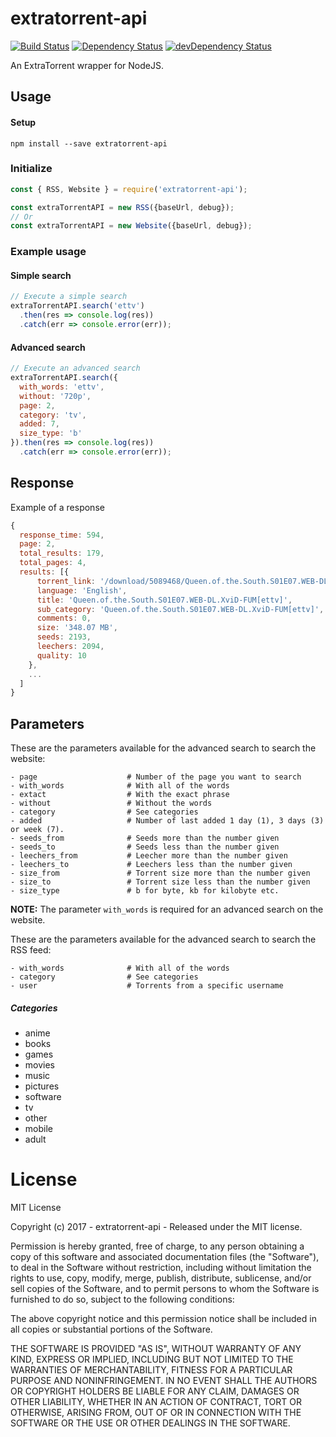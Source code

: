 # extratorrent-api

[![Build Status](https://travis-ci.org/ChrisAlderson/extratorrent-api.svg?branch=master)]()
[![Dependency Status](https://david-dm.org/ChrisAlderson/extratorrent-api.svg)](https://david-dm.org/ChrisAlderson/extratorrent-api)
[![devDependency Status](https://david-dm.org/ChrisAlderson/extratorrent-api/dev-status.svg)](https://david-dm.org/ChrisAlderson/extratorrent-api#info=devDependencies)

An ExtraTorrent wrapper for NodeJS.

## Usage

#### Setup
```
npm install --save extratorrent-api
```

### Initialize
```js
const { RSS, Website } = require('extratorrent-api');

const extraTorrentAPI = new RSS({baseUrl, debug});
// Or
const extraTorrentAPI = new Website({baseUrl, debug});
```

### Example usage

#### Simple search
```js
// Execute a simple search
extraTorrentAPI.search('ettv')
  .then(res => console.log(res))
  .catch(err => console.error(err));

```

#### Advanced search
```js
// Execute an advanced search
extraTorrentAPI.search({
  with_words: 'ettv',
  without: '720p',
  page: 2,
  category: 'tv',
  added: 7,
  size_type: 'b'
}).then(res => console.log(res))
  .catch(err => console.error(err));
```

## Response

Example of a response
```js
{
  response_time: 594,
  page: 2,
  total_results: 179,
  total_pages: 4,
  results: [{
      torrent_link: '/download/5089468/Queen.of.the.South.S01E07.WEB-DL.XviD-FUM%5Bettv%5D.torrent',
      language: 'English',
      title: 'Queen.of.the.South.S01E07.WEB-DL.XviD-FUM[ettv]',
      sub_category: 'Queen.of.the.South.S01E07.WEB-DL.XviD-FUM[ettv]',
      comments: 0,
      size: '348.07 MB',
      seeds: 2193,
      leechers: 2094,
      quality: 10
    },
    ...
  ]
}
```

## Parameters

These are the parameters available for the advanced search to search the website:
```
- page                    # Number of the page you want to search
- with_words              # With all of the words
- extact                  # With the exact phrase
- without                 # Without the words
- category                # See categories
- added                   # Number of last added 1 day (1), 3 days (3) or week (7).
- seeds_from              # Seeds more than the number given
- seeds_to                # Seeds less than the number given
- leechers_from           # Leecher more than the number given
- leechers_to             # Leechers less than the number given
- size_from               # Torrent size more than the number given
- size_to                 # Torrent size less than the number given
- size_type               # b for byte, kb for kilobyte etc.
```

**NOTE:** The parameter `with_words` is required for an advanced search on the website.

These are the parameters available for the advanced search to search the RSS feed:
```
- with_words              # With all of the words
- category                # See categories
- user                    # Torrents from a specific username
```

##### Categories

 - anime
 - books
 - games
 - movies
 - music
 - pictures
 - software
 - tv
 - other
 - mobile
 - adult

# License

MIT License

Copyright (c) 2017 - extratorrent-api - Released under the MIT license.

Permission is hereby granted, free of charge, to any person obtaining a copy
of this software and associated documentation files (the "Software"), to deal
in the Software without restriction, including without limitation the rights
to use, copy, modify, merge, publish, distribute, sublicense, and/or sell
copies of the Software, and to permit persons to whom the Software is
furnished to do so, subject to the following conditions:

The above copyright notice and this permission notice shall be included in all
copies or substantial portions of the Software.

THE SOFTWARE IS PROVIDED "AS IS", WITHOUT WARRANTY OF ANY KIND, EXPRESS OR
IMPLIED, INCLUDING BUT NOT LIMITED TO THE WARRANTIES OF MERCHANTABILITY,
FITNESS FOR A PARTICULAR PURPOSE AND NONINFRINGEMENT. IN NO EVENT SHALL THE
AUTHORS OR COPYRIGHT HOLDERS BE LIABLE FOR ANY CLAIM, DAMAGES OR OTHER
LIABILITY, WHETHER IN AN ACTION OF CONTRACT, TORT OR OTHERWISE, ARISING FROM,
OUT OF OR IN CONNECTION WITH THE SOFTWARE OR THE USE OR OTHER DEALINGS IN THE
SOFTWARE.
